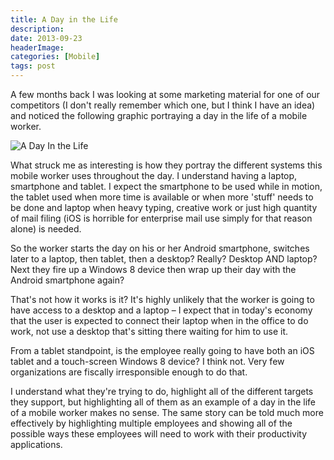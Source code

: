 ```yaml
---
title: A Day in the Life
description: 
date: 2013-09-23
headerImage: 
categories: [Mobile]
tags: post
---
```


A few months back I was looking at some marketing material for one of our competitors (I don't really remember which one, but I think I have an idea) and noticed the following graphic portraying a day in the life of a mobile worker.

![A Day In the Life](/images/2013/a-day-in-the-life.png "A Day In the Life")

What struck me as interesting is how they portray the different systems this mobile worker uses throughout the day. I understand having a laptop, smartphone and tablet. I expect the smartphone to be used while in motion, the tablet used when more time is available or when more 'stuff' needs to be done and laptop when heavy typing, creative work or just high quantity of mail filing (iOS is horrible for enterprise mail use simply for that reason alone) is needed.

So the worker starts the day on his or her Android smartphone, switches later to a laptop, then tablet, then a desktop? Really? Desktop AND laptop? Next they fire up a Windows 8 device then wrap up their day with the Android smartphone again?

That's not how it works is it? It's highly unlikely that the worker is going to have access to a desktop and a laptop – I expect that in today's economy that the user is expected to connect their laptop when in the office to do work, not use a desktop that's sitting there waiting for him to use it.

From a tablet standpoint, is the employee really going to have both an iOS tablet and a touch-screen Windows 8 device? I think not. Very few organizations are fiscally irresponsible enough to do that.

I understand what they're trying to do, highlight all of the different targets they support, but highlighting all of them as an example of a day in the life of a mobile worker makes no sense. The same story can be told much more effectively by highlighting multiple employees and showing all of the possible ways these employees will need to work with their productivity applications.